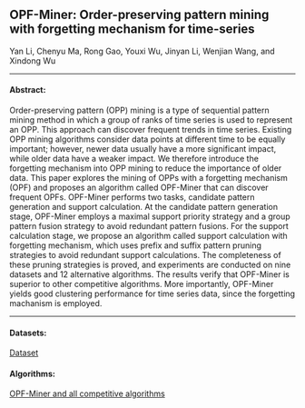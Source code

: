 ## OPF-Miner: Order-preserving pattern mining with forgetting mechanism for time-series

Yan Li, Chenyu Ma, Rong Gao, Youxi Wu, Jinyan Li, Wenjian Wang, and Xindong Wu

***

#### Abstract:
Order-preserving pattern (OPP) mining is a type of sequential pattern mining method in which a group of ranks of time series is used to represent an OPP. This approach can discover frequent trends in time series. Existing OPP mining algorithms consider data points at different time to be equally important; however, newer data usually have a more significant impact, while older data have a weaker impact. We therefore introduce the forgetting mechanism into OPP mining to reduce the importance of older data. This paper explores the mining of OPPs with a forgetting mechanism (OPF) and proposes an algorithm called OPF-Miner that can discover frequent OPFs. OPF-Miner performs two tasks, candidate pattern generation and support calculation. At the candidate pattern generation stage, OPF-Miner employs a maximal support priority strategy and a group pattern fusion strategy to avoid redundant pattern fusions. For the support calculation stage, we propose an algorithm called support calculation with forgetting mechanism, which uses prefix and suffix pattern pruning strategies to avoid redundant support calculations. The completeness of these pruning strategies is proved, and experiments are conducted on nine datasets and 12 alternative algorithms. The results verify that OPF-Miner is superior to other competitive algorithms. More importantly, OPF-Miner yields good clustering performance for time series data, since the forgetting machanism is employed.

---

#### Datasets:
[Dataset](https://github.com/wuc567/Pattern-Mining/blob/master/OPF-Miner/DataSets)

#### Algorithms:

[OPF-Miner and all competitive algorithms](https://github.com/wuc567/Pattern-Mining/blob/master/OPF-Miner/Algorithms)
 


